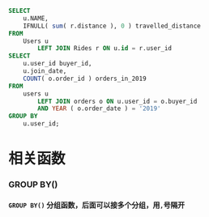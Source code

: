 ```sql
SELECT
    u.NAME,
    IFNULL( sum( r.distance ), 0 ) travelled_distance
FROM
    Users u
        LEFT JOIN Rides r ON u.id = r.user_id
SELECT
    u.user_id buyer_id,
    u.join_date,
    COUNT( o.order_id ) orders_in_2019
FROM
    users u
        LEFT JOIN orders o ON u.user_id = o.buyer_id
        AND YEAR ( o.order_date ) = '2019'
GROUP BY
    u.user_id;
```
# 相关函数

### GROUP BY()
#### `GROUP BY()` 分组函数，后面可以接多个分组，用`,`号隔开

